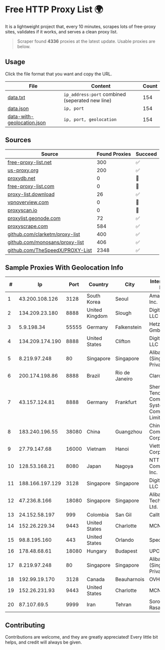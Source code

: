 
# Free HTTP Proxy List 🌍

It is a lightweight project that, every 10 minutes, scrapes lots of free-proxy sites, validates if it works, and serves a clean proxy list.


> Scraper found **4336** proxies at the latest update. Usable proxies are below.

## Usage

Click the file format that you want and copy the URL.


|File|Content|Count|
|----|-------|-----|
|[data.txt](https://raw.githubusercontent.com/themiralay/Proxy-List-World/master/data.txt)|`ip_address:port` combined (seperated new line)|154|
|[data.json](https://raw.githubusercontent.com/themiralay/Proxy-List-World/master/data.json)|`ip, port`|154|
|[data-with-geolocation.json](https://raw.githubusercontent.com/themiralay/Proxy-List-World/master/data-with-geolocation.json)|`ip, port, geolocation`|154|

## Sources

|Source|Found Proxies|Succeed|
|------|-------------|-------|
|[free-proxy-list.net](https://free-proxy-list.net)|300|✅|
|[us-proxy.org](https://www.us-proxy.org)|200|✅|
|[proxydb.net](http://proxydb.net)|0|🚫|
|[free-proxy-list.com](https://free-proxy-list.com/?page=&port=&type%5B%5D=http&type%5B%5D=https&up_time=0&search=Search)|0|🚫|
|[proxy-list.download](https://www.proxy-list.download/HTTP)|26|✅|
|[vpnoverview.com](https://vpnoverview.com/privacy/anonymous-browsing/free-proxy-servers)|0|🚫|
|[proxyscan.io](https://www.proxyscan.io)|0|🚫|
|[proxylist.geonode.com](https://proxylist.geonode.com/api/proxy-list?limit=300&page=1&sort_by=lastChecked&sort_type=desc&protocols=http,https)|72|✅|
|[proxyscrape.com](https://api.proxyscrape.com/v2/?request=displayproxies&protocol=http&timeout=10000&country=all&ssl=all&anonymity=all)|584|✅|
|[github.com/clarketm/proxy-list](https://raw.githubusercontent.com/clarketm/proxy-list/master/proxy-list-raw.txt)|400|✅|
|[github.com/monosans/proxy-list](https://raw.githubusercontent.com/monosans/proxy-list/main/proxies/http.txt)|406|✅|
|[github.com/TheSpeedX/PROXY-List](https://raw.githubusercontent.com/TheSpeedX/PROXY-List/master/http.txt)|2348|✅|


## Sample Proxies With Geolocation Info

|#|Ip|Port|Country|City|Internet Service Provider|
|-|--|----|-------|----|-------------------------|
|1|43.200.108.126|3128|South Korea|Seoul|Amazon.com, Inc.|
|2|134.209.23.180|8888|United Kingdom|Slough|DigitalOcean, LLC|
|3|5.9.198.34|55555|Germany|Falkenstein|Hetzner Online GmbH|
|4|134.209.174.190|8888|United States|Clifton|DigitalOcean, LLC|
|5|8.219.97.248|80|Singapore|Singapore|Alibaba Cloud (Singapore) Private Limited|
|6|200.174.198.86|8888|Brazil|Rio de Janeiro|Claro S.A|
|7|43.157.124.81|8888|Germany|Frankfurt|Shenzhen Tencent Computer Systems Company Limited|
|8|183.240.196.55|38080|China|Guangzhou|China Mobile Communications Corporation|
|9|27.79.147.68|16000|Vietnam|Hanoi|Viettel Corporation|
|10|128.53.168.21|8080|Japan|Nagoya|NTT PC Communications, Inc.|
|11|188.166.197.129|3128|Singapore|Singapore|DigitalOcean, LLC|
|12|47.236.8.166|18080|Singapore|Singapore|Alibaba (US) Technology Co., Ltd.|
|13|24.152.58.197|999|Colombia|San Gil|Calltopbx S.A.S.|
|14|152.26.229.34|9443|United States|Charlotte|MCNC|
|15|98.8.195.160|443|United States|Orlando|Spectrum|
|16|178.48.68.61|18080|Hungary|Budapest|UPC|
|17|8.219.97.248|80|Singapore|Singapore|Alibaba Cloud (Singapore) Private Limited|
|18|192.99.19.170|3128|Canada|Beauharnois|OVH SAS|
|19|152.26.231.93|9443|United States|Charlotte|MCNC|
|20|87.107.69.5|9999|Iran|Tehran|Soroush Rasaneh Institute|



## Contributing

Contributions are welcome, and they are greatly appreciated! Every
little bit helps, and credit will always be given.

